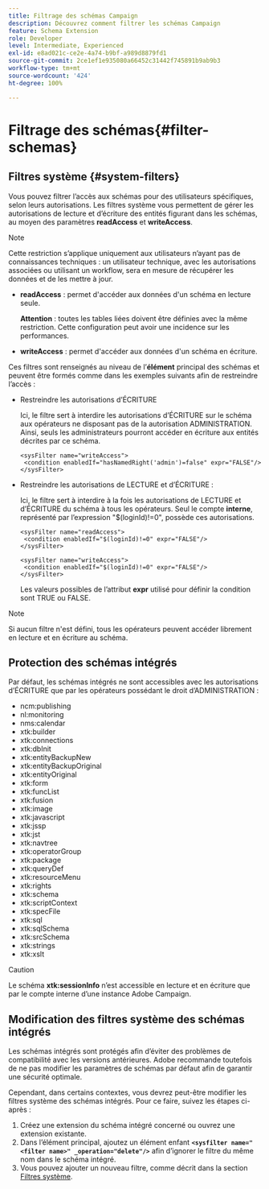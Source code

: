 ```yaml
---
title: Filtrage des schémas Campaign
description: Découvrez comment filtrer les schémas Campaign
feature: Schema Extension
role: Developer
level: Intermediate, Experienced
exl-id: e8ad021c-ce2e-4a74-b9bf-a989d8879fd1
source-git-commit: 2ce1ef1e935080a66452c31442f745891b9ab9b3
workflow-type: tm+mt
source-wordcount: '424'
ht-degree: 100%

---
```


# Filtrage des schémas{#filter-schemas}

## Filtres système {#system-filters}

Vous pouvez filtrer l’accès aux schémas pour des utilisateurs spécifiques, selon leurs autorisations. Les filtres système vous permettent de gérer les autorisations de lecture et d’écriture des entités figurant dans les schémas, au moyen des paramètres **readAccess** et **writeAccess**.

>[!NOTE]
>
>Cette restriction s’applique uniquement aux utilisateurs n’ayant pas de connaissances techniques : un utilisateur technique, avec les autorisations associées ou utilisant un workflow, sera en mesure de récupérer les données et de les mettre à jour.

* **readAccess** : permet d&#39;accéder aux données d&#39;un schéma en lecture seule.

  **Attention** : toutes les tables liées doivent être définies avec la même restriction. Cette configuration peut avoir une incidence sur les performances.

* **writeAccess** : permet d&#39;accéder aux données d&#39;un schéma en écriture.

Ces filtres sont renseignés au niveau de l’**élément** principal des schémas et peuvent être formés comme dans les exemples suivants afin de restreindre l’accès :

* Restreindre les autorisations d’ÉCRITURE

  Ici, le filtre sert à interdire les autorisations d’ÉCRITURE sur le schéma aux opérateurs ne disposant pas de la autorisation ADMINISTRATION. Ainsi, seuls les administrateurs pourront accéder en écriture aux entités décrites par ce schéma.

  ```
  <sysFilter name="writeAccess">      
   <condition enabledIf="hasNamedRight('admin')=false" expr="FALSE"/>    
  </sysFilter>
  ```

* Restreindre les autorisations de LECTURE et d’ÉCRITURE :

  Ici, le filtre sert à interdire à la fois les autorisations de LECTURE et d’ÉCRITURE du schéma à tous les opérateurs. Seul le compte **interne**, représenté par l’expression &quot;$(loginId)!=0&quot;, possède ces autorisations.

  ```
  <sysFilter name="readAccess"> 
   <condition enabledIf="$(loginId)!=0" expr="FALSE"/>
  </sysFilter>
  
  <sysFilter name="writeAccess">  
   <condition enabledIf="$(loginId)!=0" expr="FALSE"/>
  </sysFilter>
  ```

  Les valeurs possibles de l’attribut **expr** utilisé pour définir la condition sont TRUE ou FALSE.

>[!NOTE]
>
>Si aucun filtre n&#39;est défini, tous les opérateurs peuvent accéder librement en lecture et en écriture au schéma.

## Protection des schémas intégrés

Par défaut, les schémas intégrés ne sont accessibles avec les autorisations d’ÉCRITURE que par les opérateurs possédant le droit d’ADMINISTRATION :

* ncm:publishing
* nl:monitoring
* nms:calendar
* xtk:builder
* xtk:connections
* xtk:dbInit
* xtk:entityBackupNew
* xtk:entityBackupOriginal
* xtk:entityOriginal
* xtk:form
* xtk:funcList
* xtk:fusion
* xtk:image
* xtk:javascript
* xtk:jssp
* xtk:jst
* xtk:navtree
* xtk:operatorGroup
* xtk:package
* xtk:queryDef
* xtk:resourceMenu
* xtk:rights
* xtk:schema
* xtk:scriptContext
* xtk:specFile
* xtk:sql
* xtk:sqlSchema
* xtk:srcSchema
* xtk:strings
* xtk:xslt

>[!CAUTION]
>
>Le schéma **xtk:sessionInfo** n’est accessible en lecture et en écriture que par le compte interne d’une instance Adobe Campaign.

## Modification des filtres système des schémas intégrés

Les schémas intégrés sont protégés afin d’éviter des problèmes de compatibilité avec les versions antérieures. Adobe recommande toutefois de ne pas modifier les paramètres de schémas par défaut afin de garantir une sécurité optimale.

Cependant, dans certains contextes, vous devrez peut-être modifier les filtres système des schémas intégrés. Pour ce faire, suivez les étapes ci-après :

1. Créez une extension du schéma intégré concerné ou ouvrez une extension existante.
1. Dans l’élément principal, ajoutez un élément enfant **`<sysfilter name="<filter name>" _operation="delete"/>`** afin d’ignorer le filtre du même nom dans le schéma intégré.
1. Vous pouvez ajouter un nouveau filtre, comme décrit dans la section [Filtres système](#system-filters).
